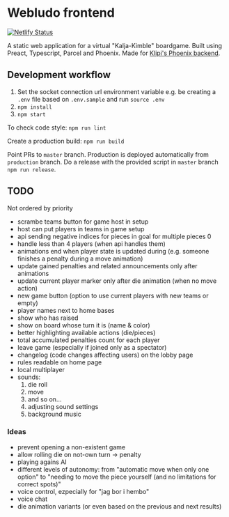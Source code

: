# Webludo frontend

[![Netlify Status](https://api.netlify.com/api/v1/badges/ee12766a-ab4d-4610-985b-1acdb8d9edb5/deploy-status)](https://app.netlify.com/sites/loving-ardinghelli-fa9c33/deploys)

A static web application for a virtual "Kalja-Kimble" boardgame. Built using Preact, Typescript, Parcel and Phoenix. Made for [Klipi's Phoenix backend](https://github.com/klipi/webludo-server).

## Development workflow

1. Set the socket connection url environment variable e.g. be creating a `.env` file based on `.env.sample` and run `source .env`
1. `npm install`
1. `npm start`

To check code style: `npm run lint`

Create a production build: `npm run build`

Point PRs to `master` branch. Production is deployed automatically from `production` branch. Do a release with the provided script in `master` branch `npm run release`.

## TODO

Not ordered by priority

- scrambe teams button for game host in setup
- host can put players in teams in game setup
- api sending negative indices for pieces in goal for multiple pieces 0
- handle less than 4 players (when api handles them)
- animations end when player state is updated during (e.g. someone finishes a penalty during a move animation)
- update gained penalties and related announcements only after animations
- update current player marker only after die animation (when no move action)
- new game button (option to use current players with new teams or empty)
- player names next to home bases
- show who has raised
- show on board whose turn it is (name & color)
- better highlighting available actions (die/pieces)
- total accumulated penalties count for each player
- leave game (especially if joined only as a spectator)
- changelog (code changes affecting users) on the lobby page
- rules readable on home page
- local multiplayer
- sounds:
  1. die roll
  1. move
  1. and so on...
  1. adjusting sound settings
  1. background music

### Ideas

- prevent opening a non-existent game
- allow rolling die on not-own turn -> penalty
- playing agains AI
- different levels of autonomy: from "automatic move when only one option" to "needing to move the piece yourself (and no limitations for correct spots)"
- voice control, ezpecially for "jag bor i hembo"
- voice chat
- die animation variants (or even based on the previous and next results)
